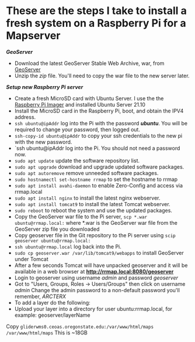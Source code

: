 # These are the steps I take to install a fresh system on a Raspberry Pi for a Mapserver

***GeoServer***
- Download the latest GeoServer Stable Web Archive, war, from [GeoServer](http://geoserver.org)
- Unzip the *zip* file. You'll need to copy the war file to the new server later.

***Setup new Raspberry Pi server***

- Create a fresh MicroSD card with Ubuntu Server. I use the the 
[Raspberry Pi Imager](https://www.raspberrypi.com/software/)
and installed Ubuntu Server 21.10
- Install the MicroSD card in the Raspberry Pi, boot, and obtain the IPV4 address.
- `ssh ubuntu@ipAddr` log into the Pi with the password ***ubuntu***. You will be required to change your password, then logged out.
- `ssh-copy-id ubuntu@ipAddr` to copy your ssh credentials to the new pi with the new password.
- `ssh ubuntu@ipAddr log into the Pi. You should not need a password now.
- `sudo apt update` update the software repository list.
- `sudo apt upgrade` download and upgrade updated software packages.
- `sudo apt autoremove` remove unneeded software packages.
- `sudo hostnamectl set-hostname rrmap` to set the hostname to rrmap
- `sudo apt install avahi-daemon` to enable Zero-Config and access via rrmap.local
- `sudo apt install nginx` to install the latest nginx webserver. 
- `sudo apt install tomcat9` to install the latest Tomcat webserver.
- `sudo reboot` to reboot the system and use the updated packages.
- Copy the GeoServer war file to the Pi server, `scp *.war ubuntu@rrmap.local:` where \*.war is the GeoServer war file from the GeoServer zip file you downloaded
- Copy geoserver file in the Git repository to the Pi server using `scip geoserver ubuntu@rrmap.local:`
- `ssh ubuntu@rrmap.local` log back into the Pi.
- `sudo cp geoserver.war /var/lib/tomcat9/webapps` to install GeoServer under Tomcat
- After a few seconds Tomcat will have unpacked geoserver and it will be available in a web browser at **http://rrmap.local:8080/geoserver**
 - Login to geoserver using username *admin* and password *geoserver*
 - Got to "Users, Groups, Roles -> Users/Groups" then click on username *admin* Change the admin password to a non-default password you'll remember, *ARCTERX* 
 - To add a layer do the following:
  - Upload your layer into a directory for user ubuntu:rrmap.local, for example: geoserver/layerName

Copy `gliderwms0.ceoas.oregonstate.edu:/var/www/html/maps /var/www/html/maps` This is ~18GB
